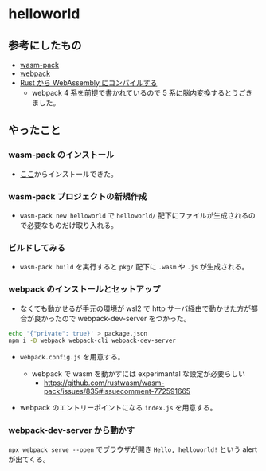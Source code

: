 # helloworld

## 参考にしたもの

- [wasm-pack](https://rustwasm.github.io/docs/wasm-pack/introduction.html)
- [webpack](https://webpack.js.org/)
- [Rust から WebAssembly にコンパイルする](https://developer.mozilla.org/ja/docs/WebAssembly/Rust_to_wasm)
  - webpack 4 系を前提で書かれているので 5 系に脳内変換するとうごきました。

## やったこと

### wasm-pack のインストール

- [ここ](https://rustwasm.github.io/wasm-pack/installer/)からインストールできた。

### wasm-pack プロジェクトの新規作成

- `wasm-pack new helloworld` で `helloworld/` 配下にファイルが生成されるので必要なものだけ取り入れる。

### ビルドしてみる

- `wasm-pack build` を実行すると `pkg/` 配下に `.wasm` や `.js` が生成される。

### webpack のインストールとセットアップ

- なくても動かせるが手元の環境が wsl2 で http サーバ経由で動かせた方が都合が良かったので webpack-dev-server をつかった。

```bash
echo '{"private": true}' > package.json
npm i -D webpack webpack-cli webpack-dev-server
```

- `webpack.config.js` を用意する。
  - webpack で wasm を動かすには experimantal な設定が必要らしい
    - https://github.com/rustwasm/wasm-pack/issues/835#issuecomment-772591665

- webpack のエントリーポイントになる `index.js` を用意する。

### webpack-dev-server から動かす

`npx webpack serve --open` でブラウザが開き `Hello, helloworld!` という alert が出てくる。

